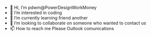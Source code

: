 - 👋 Hi, I’m pdwm@PowerDesignWorkMoney
- 👀 I’m interested in coding
- 🌱 I’m currently learning friend another
- 💞️ I’m looking to collaborate on someone who wanted to contact us
- 📫 How to reach me Please Outlook comunications

<!---
PowerDesignWorkMoney/PowerDesignWorkMoney is a ✨ special ✨ repository because its `README.md` (this file) appears on your GitHub profile.
You can click the Preview link to take a look at your changes.
--->
